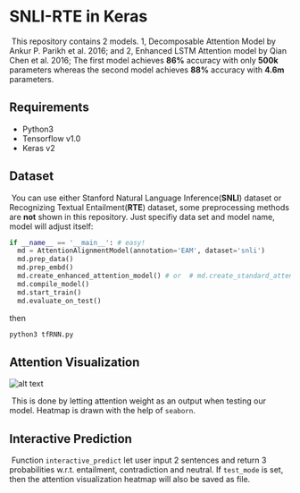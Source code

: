 # SNLI-RTE in Keras

​	This repository contains 2 models. 1, Decomposable Attention Model by Ankur P. Parikh et al. 2016; and 2, Enhanced LSTM Attention model by Qian Chen et al. 2016; The first model achieves **86%** accuracy with only **500k** parameters whereas the second model achieves **88%** accuracy with **4.6m** parameters.

## Requirements

- Python3
- Tensorflow v1.0
- Keras v2

## Dataset

​	You can use either Stanford Natural Language Inference(**SNLI**) dataset or Recognizing Textual Entailment(**RTE**) dataset, some preprocessing methods are **not** shown in this repository. Just specifiy data set and model name, model will adjust itself:

```python
if __name__ == '__main__': # easy!
  md = AttentionAlignmentModel(annotation='EAM', dataset='snli')
  md.prep_data()
  md.prep_embd()
  md.create_enhanced_attention_model() # or  # md.create_standard_attention_model()
  md.compile_model()
  md.start_train()
  md.evaluate_on_test()
```

then 

```bash
python3 tfRNN.py
```

## Attention Visualization

![alt text](http://wx1.sinaimg.cn/large/98d135cfly1fft8uc9eucj20rs0jggn8.jpg)

​	This is done by letting attention weight as an output when testing our model. Heatmap is drawn with the help of ``seaborn``.

## Interactive Prediction

​	Function ``interactive_predict`` let user input 2 sentences and return 3 probabilities w.r.t. entailment, contradiction and neutral. If ``test_mode`` is set, then the attention visualization heatmap will also be saved as file.



